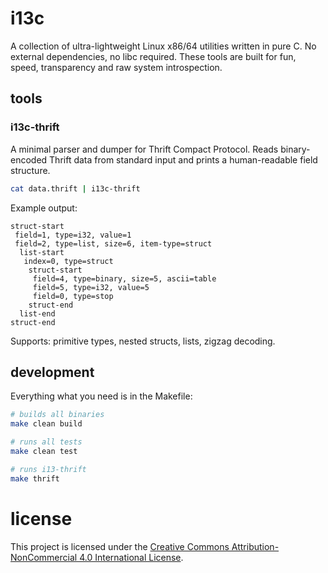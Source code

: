 # i13c

A collection of ultra-lightweight Linux x86/64 utilities written in pure C. No external dependencies, no libc required. These tools are built for fun, speed, transparency and raw system introspection.

## tools

### **i13c-thrift**

A minimal parser and dumper for Thrift Compact Protocol. Reads binary-encoded Thrift data from standard input and prints a human-readable field structure.

```bash
cat data.thrift | i13c-thrift
```

Example output:

```
struct-start
 field=1, type=i32, value=1
 field=2, type=list, size=6, item-type=struct
  list-start
   index=0, type=struct
    struct-start
     field=4, type=binary, size=5, ascii=table
     field=5, type=i32, value=5
     field=0, type=stop
    struct-end
  list-end
struct-end
```

Supports: primitive types, nested structs, lists, zigzag decoding.

## development

Everything what you need is in the Makefile:

```bash
# builds all binaries
make clean build

# runs all tests
make clean test

# runs i13-thrift
make thrift
```

# license

This project is licensed under the [Creative Commons Attribution-NonCommercial 4.0 International License](LICENSE).
